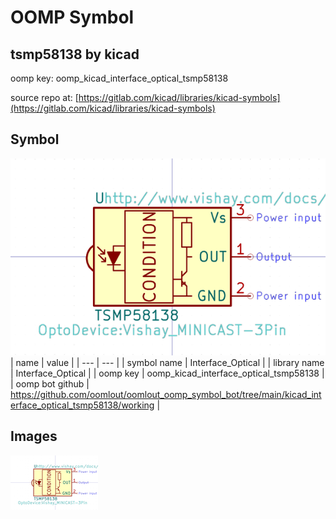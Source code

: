 # OOMP Symbol  
## tsmp58138  by kicad  
  
oomp key: oomp_kicad_interface_optical_tsmp58138  
  
source repo at: [https://gitlab.com/kicad/libraries/kicad-symbols](https://gitlab.com/kicad/libraries/kicad-symbols)  
## Symbol  
  
[![working.png](working_600.png)](working.png)  
| name | value | 
| --- | --- | 
| symbol name | Interface_Optical | 
| library name | Interface_Optical | 
| oomp key | oomp_kicad_interface_optical_tsmp58138 | 
| oomp bot github | https://github.com/oomlout/oomlout_oomp_symbol_bot/tree/main/kicad_interface_optical_tsmp58138/working | 
## Images  
  
[![working.png](working_140.png)](working.png)  
